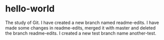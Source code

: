 # hello-world
The study of Git.
I have created a new branch named readme-edits.
I have made some changes in readme-edits, merged it with master and deleted the branch readme-edits.
I created a new test branch name another-test.
